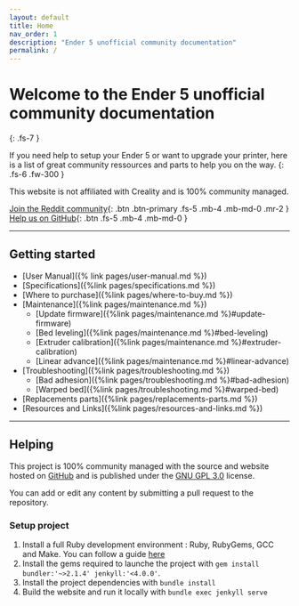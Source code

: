 ```yaml
---
layout: default
title: Home
nav_order: 1
description: "Ender 5 unofficial community documentation"
permalink: /
---
```


# Welcome to the Ender 5 unofficial community documentation
{: .fs-7 }

If you need help to setup your Ender 5 or want to upgrade your printer, here is a list of great community ressources and parts to help you on the way.
{: .fs-6 .fw-300 }

This website is not affiliated with Creality and is 100% community managed.

[Join the Reddit community](https://reddit.com/r/ender5){: .btn .btn-primary .fs-5 .mb-4 .mb-md-0 .mr-2 } [Help us on GitHub](https://github.com/CapMousse/ender5){: .btn .fs-5 .mb-4 .mb-md-0 }

---

## Getting started

- [User Manual]({% link pages/user-manual.md %})
- [Specifications]({%link pages/specifications.md %})
- [Where to purchase]({%link pages/where-to-buy.md %})
- [Maintenance]({%link pages/maintenance.md %})
    - [Update firmware]({%link pages/maintenance.md %}#update-firmware)
    - [Bed leveling]({%link pages/maintenance.md %}#bed-leveling)
    - [Extruder calibration]({%link pages/maintenance.md %}#extruder-calibration)
    - [Linear advance]({%link pages/maintenance.md %}#linear-advance)
- [Troubleshooting]({%link pages/troubleshooting.md %})
    - [Bad adhesion]({%link pages/troubleshooting.md %}#bad-adhesion)
    - [Warped bed]({%link pages/troubleshooting.md %}#warped-bed)
- [Replacements parts]({%link pages/replacements-parts.md %})
- [Resources and Links]({%link pages/resources-and-links.md %})

---

## Helping

This project is 100% community managed with the source and website hosted on [GitHub](https://github.com/CapMousse/ender5) and is published under the [GNU GPL 3.0](https://choosealicense.com/licenses/gpl-3.0/) license.

You can add or edit any content by submitting a pull request to the repository.

### Setup project

1. Install a full Ruby development environment : Ruby, RubyGems, GCC and Make. You can follow a guide [here](https://jekyllrb.com/docs/installation/)
2. Install the gems required to launche the project with `gem install bundler:'~>2.1.4' jenkyll:'<4.0.0'`.
3. Install the project dependencies with `bundle install`
4. Build the website and run it locally with `bundle exec jenkyll serve`
